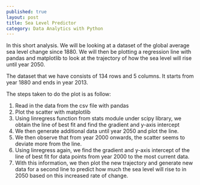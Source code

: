 ```yaml
---
published: true
layout: post
title: Sea Level Predictor
category: Data Analytics with Python
---
```


In this short analysis. We will be looking at a dataset of the global average sea level change since 1880.
We will then be plotting a regression line with pandas and matplotlib to look at the trajectory of how the sea level will rise until year 2050.

The dataset that we have consists of 134 rows and 5 columns. It starts from year 1880 and ends in year 2013.

The steps taken to do the plot is as follow:
1. Read in the data from the csv file with pandas
2. Plot the scatter with matplotlib
3. Using linregress function from stats module under scipy library, we obtain the line of best fit and find the gradient and y-axis intercept
4. We then generate additional data until year 2050 and plot the line.
5. We then observe that from year 2000 onwards, the scatter seems to deviate more from the line.
6. Using linregress again, we find the gradient and y-axis intercept of the line of best fit for data points from year 2000 to the most current data.
7. With this information, we then plot the new trajectory and generate new data for a second line to predict how much the sea level will rise to in 2050 based on this increased rate of change.
